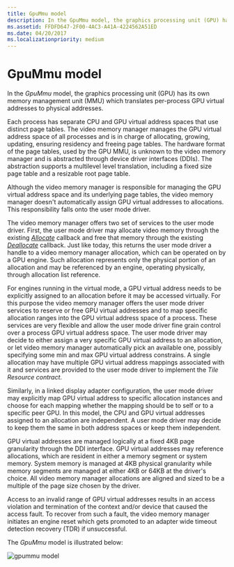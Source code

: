 ```yaml
---
title: GpuMmu model
description: In the GpuMmu model, the graphics processing unit (GPU) has its own memory management unit (MMU) which translates per-process GPU virtual addresses to physical addresses.
ms.assetid: FFDFD647-2F00-4AC3-A41A-4224562A51ED
ms.date: 04/20/2017
ms.localizationpriority: medium
---
```


# GpuMmu model


In the *GpuMmu* model, the graphics processing unit (GPU) has its own memory management unit (MMU) which translates per-process GPU virtual addresses to physical addresses.

Each process has separate CPU and GPU virtual address spaces that use distinct page tables. The video memory manager manages the GPU virtual address space of all processes and is in charge of allocating, growing, updating, ensuring residency and freeing page tables. The hardware format of the page tables, used by the GPU MMU, is unknown to the video memory manager and is abstracted through device driver interfaces (DDIs). The abstraction supports a multilevel level translation, including a fixed size page table and a resizable root page table.

Although the video memory manager is responsible for managing the GPU virtual address space and its underlying page tables, the video memory manager doesn't automatically assign GPU virtual addresses to allocations. This responsibility falls onto the user mode driver.

The video memory manager offers two set of services to the user mode driver. First, the user mode driver may allocate video memory through the existing [*Allocate*](https://msdn.microsoft.com/library/windows/hardware/ff568893) callback and free that memory through the existing [*Deallocate*](https://msdn.microsoft.com/library/windows/hardware/ff568898) callback. Just like today, this returns the user mode driver a handle to a video memory manager allocation, which can be operated on by a GPU engine. Such allocation represents only the physical portion of an allocation and may be referenced by an engine, operating physically, through allocation list reference.

For engines running in the virtual mode, a GPU virtual address needs to be explicitly assigned to an allocation before it may be accessed virtually. For this purpose the video memory manager offers the user mode driver services to reserve or free GPU virtual addresses and to map specific allocation ranges into the GPU virtual address space of a process. These services are very flexible and allow the user mode driver fine grain control over a process GPU virtual address space. The user mode driver may decide to either assign a very specific GPU virtual address to an allocation, or let video memory manager automatically pick an available one, possibly specifying some min and max GPU virtual address constrains. A single allocation may have multiple GPU virtual address mappings associated with it and services are provided to the user mode driver to implement the *Tile Resource contract*.

Similarly, in a linked display adapter configuration, the user mode driver may explicitly map GPU virtual address to specific allocation instances and choose for each mapping whether the mapping should be to self or to a specific peer GPU. In this model, the CPU and GPU virtual addresses assigned to an allocation are independent. A user mode driver may decide to keep them the same in both address spaces or keep them independent.

GPU virtual addresses are managed logically at a fixed 4KB page granularity through the DDI interface. GPU virtual addresses may reference allocations, which are resident in either a memory segment or system memory. System memory is managed at 4KB physical granularity while memory segments are managed at either 4KB or 64KB at the driver's choice. All video memory manager allocations are aligned and sized to be a multiple of the page size chosen by the driver.

Access to an invalid range of GPU virtual addresses results in an access violation and termination of the context and/or device that caused the access fault. To recover from such a fault, the video memory manager initiates an engine reset which gets promoted to an adapter wide timeout detection recovery (TDR) if unsuccessful.

The *GpuMmu* model is illustrated below:

![gpummu model](images/gpummu-model.1.png)

 

 





